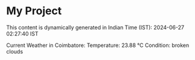 # My Project

This content is dynamically generated in Indian Time (IST): 2024-06-27 02:27:40 IST


Current Weather in Coimbatore:
Temperature: 23.88 °C
Condition: broken clouds
